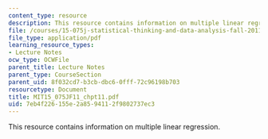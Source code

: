 ```yaml
---
content_type: resource
description: This resource contains information on multiple linear regression.
file: /courses/15-075j-statistical-thinking-and-data-analysis-fall-2011/7eb4f226155e2a8594112f9802737ec3_MIT15_075JF11_chpt11.pdf
file_type: application/pdf
learning_resource_types:
- Lecture Notes
ocw_type: OCWFile
parent_title: Lecture Notes
parent_type: CourseSection
parent_uid: 8f032cd7-b3cb-dbc6-0fff-72c96198b703
resourcetype: Document
title: MIT15_075JF11_chpt11.pdf
uid: 7eb4f226-155e-2a85-9411-2f9802737ec3
---
```

This resource contains information on multiple linear regression.

